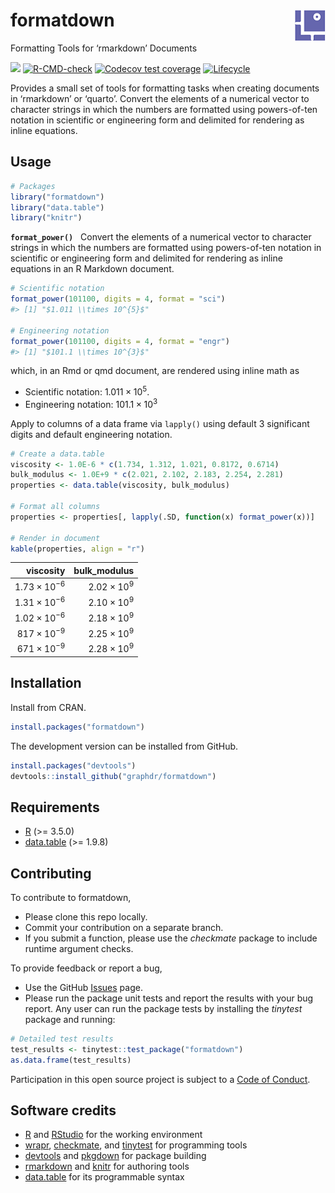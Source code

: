 
<!-- Edit README.Rmd (not README.md) -->

# formatdown <img src="man/figures/logo.png" align="right">

Formatting Tools for ‘rmarkdown’ Documents

<!-- badges: start -->

[![](https://www.r-pkg.org/badges/version/formatdown)](https://cran.r-project.org/package=formatdown)
[![R-CMD-check](https://github.com/graphdr/formatdown/actions/workflows/check-standard.yaml/badge.svg)](https://github.com/graphdr/formatdown/actions/workflows/check-standard.yaml)
[![Codecov test
coverage](https://codecov.io/gh/graphdr/formatdown/branch/main/graph/badge.svg)](https://app.codecov.io/gh/graphdr/formatdown?branch=main)
[![Lifecycle](https://img.shields.io/badge/lifecycle-experimental-orange.svg)](https://lifecycle.r-lib.org/articles/stages.html#experimental)
<!-- badges: end -->

Provides a small set of tools for formatting tasks when creating
documents in ‘rmarkdown’ or ‘quarto’. Convert the elements of a
numerical vector to character strings in which the numbers are formatted
using powers-of-ten notation in scientific or engineering form and
delimited for rendering as inline equations.

## Usage

``` r
# Packages
library("formatdown")
library("data.table")
library("knitr")
```

**`format_power()`**   Convert the elements of a numerical vector to
character strings in which the numbers are formatted using powers-of-ten
notation in scientific or engineering form and delimited for rendering
as inline equations in an R Markdown document.

``` r
# Scientific notation
format_power(101100, digits = 4, format = "sci")
#> [1] "$1.011 \\times 10^{5}$"

# Engineering notation
format_power(101100, digits = 4, format = "engr")
#> [1] "$101.1 \\times 10^{3}$"
```

which, in an Rmd or qmd document, are rendered using inline math as

- Scientific notation: $1.011 \times 10^{5}$.
- Engineering notation: $101.1 \times 10^{3}$

Apply to columns of a data frame via `lapply()` using default 3
significant digits and default engineering notation.

``` r
# Create a data.table
viscosity <- 1.0E-6 * c(1.734, 1.312, 1.021, 0.8172, 0.6714)
bulk_modulus <- 1.0E+9 * c(2.021, 2.102, 2.183, 2.254, 2.281)
properties <- data.table(viscosity, bulk_modulus)

# Format all columns
properties <- properties[, lapply(.SD, function(x) format_power(x))]

# Render in document
kable(properties, align = "r")
```

|             viscosity |         bulk_modulus |
|----------------------:|---------------------:|
| $1.73 \times 10^{-6}$ | $2.02 \times 10^{9}$ |
| $1.31 \times 10^{-6}$ | $2.10 \times 10^{9}$ |
| $1.02 \times 10^{-6}$ | $2.18 \times 10^{9}$ |
|  $817 \times 10^{-9}$ | $2.25 \times 10^{9}$ |
|  $671 \times 10^{-9}$ | $2.28 \times 10^{9}$ |

## Installation

Install from CRAN.

``` r
install.packages("formatdown")
```

The development version can be installed from GitHub.

``` r
install.packages("devtools")
devtools::install_github("graphdr/formatdown")
```

## Requirements

- <a href="https://www.r-project.org/" target="_blank">R</a> (\>= 3.5.0)
- <a href="https://rdatatable.gitlab.io/data.table/"
  target="_blank">data.table</a> (\>= 1.9.8)

## Contributing

To contribute to formatdown,

- Please clone this repo locally.  
- Commit your contribution on a separate branch.
- If you submit a function, please use the *checkmate* package to
  include runtime argument checks.

To provide feedback or report a bug,

- Use the GitHub <a href="https://github.com/graphdr/formatdown/issues">
  Issues</a> page.
- Please run the package unit tests and report the results with your bug
  report. Any user can run the package tests by installing the
  *tinytest* package and running:

``` r
# Detailed test results
test_results <- tinytest::test_package("formatdown")
as.data.frame(test_results)
```

Participation in this open source project is subject to a [Code of
Conduct](https://graphdr.github.io/formatdown/CONDUCT.html).

## Software credits

- [R](https://www.r-project.org/) and [RStudio](https://posit.co/) for
  the working environment
- [wrapr](https://CRAN.R-project.org/package=wrapr),
  [checkmate](https://CRAN.R-project.org/package=checkmate), and
  [tinytest](https://CRAN.R-project.org/package=tinytest) for
  programming tools
- [devtools](https://CRAN.R-project.org/package=devtools) and
  [pkgdown](https://CRAN.R-project.org/package=pkgdown) for package
  building
- [rmarkdown](https://CRAN.R-project.org/package=rmarkdown) and
  [knitr](https://CRAN.R-project.org/package=knitr) for authoring tools
- [data.table](https://CRAN.R-project.org/package=data.table) for its
  programmable syntax
